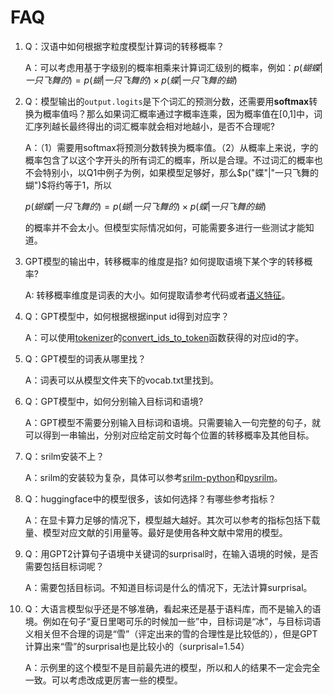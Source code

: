 # FAQ
1. Q：汉语中如何根据字粒度模型计算词的转移概率？

    A：可以考虑用基于字级别的概率相乘来计算词汇级别的概率，例如：$p(蝴蝶|一只飞舞的)=p(蝴|一只飞舞的) \times p(蝶|一只飞舞的蝴)$

1. Q：模型输出的`output.logits`是下个词汇的预测分数，还需要用**softmax**转换为概率值吗？那么如果词汇概率通过字概率连乘，因为概率值在[0,1]中，词汇序列越长最终得出的词汇概率就会相对地越小，是否不合理呢?

    A：（1）需要用softmax将预测分数转换为概率值。（2）从概率上来说，字的概率包含了以这个字开头的所有词汇的概率，所以是合理。不过词汇的概率也不会特别小，以Q1中例子为例，如果模型足够好，那么$p("蝶"|"一只飞舞的蝴")$将约等于1，所以
    
    $p(蝴蝶|一只飞舞的)=p(蝴|一只飞舞的) \times p(蝶|一只飞舞的蝴)$
    
    的概率并不会太小。但模型实际情况如何，可能需要多进行一些测试才能知道。

1. GPT模型的输出中，转移概率的维度是指? 如何提取语境下某个字的转移概率?

    A: 转移概率维度是词表的大小。如何提取请参考代码或者[语义特征](/semantic)。

1. Q：GPT模型中，如何根据根据input id得到对应字？

    A：可以使用[tokenizer](https://huggingface.co/learn/nlp-course/chapter2/4?fw=pt)的[convert_ids_to_token](https://huggingface.co/docs/transformers/v4.34.1/en/main_classes/tokenizer#transformers.PreTrainedTokenizer.convert_ids_to_tokens)函数获得的对应id的字。

1. Q：GPT模型的词表从哪里找？

    A：词表可以从模型文件夹下的vocab.txt里找到。

1. Q：GPT模型中，如何分别输入目标词和语境? 

    A：GPT模型不需要分别输入目标词和语境。只需要输入一句完整的句子，就可以得到一串输出，分别对应给定前文时每个位置的转移概率及其他目标。

1. Q：srilm安装不上？

    A：srilm的安装较为复杂，具体可以参考[srilm-python](https://srilm-python.readthedocs.io/en/latest/#)和[pysrilm](https://github.com/zhaoyanpeng/pysrilm)。 

1. Q：huggingface中的模型很多，该如何选择？有哪些参考指标？

    A：在显卡算力足够的情况下，模型越大越好。其次可以参考的指标包括下载量、模型对应文献的引用量等。最好是使用各种文献中常用的模型。

1. Q：用GPT2计算句子语境中关键词的surprisal时，在输入语境的时候，是否需要包括目标词呢？

    A：需要包括目标词。不知道目标词是什么的情况下，无法计算surprisal。

1. Q：大语言模型似乎还是不够准确，看起来还是基于语料库，而不是输入的语境。例如在句子“夏日里喝可乐的时候加一些”中，目标词是“冰”，与目标词语义相关但不合理的词是“雪”（评定出来的雪的合理性是比较低的），但是GPT计算出来“雪”的surprisal也是比较小的（surprisal=1.54）

    A：示例里的这个模型不是目前最先进的模型，所以和人的结果不一定会完全一致。可以考虑改成更厉害一些的模型。

